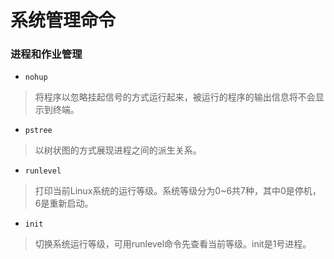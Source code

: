 # 系统管理命令


### 进程和作业管理

- `nohup`

> 将程序以忽略挂起信号的方式运行起来，被运行的程序的输出信息将不会显示到终端。

- `pstree`

> 以树状图的方式展现进程之间的派生关系。

- `runlevel`

> 打印当前Linux系统的运行等级。系统等级分为0~6共7种，其中0是停机，6是重新启动。

- `init`

> 切换系统运行等级，可用runlevel命令先查看当前等级。init是1号进程。